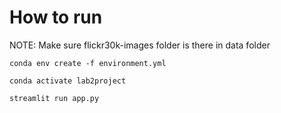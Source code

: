 # How to run

NOTE: Make sure flickr30k-images folder is there in data folder

```
conda env create -f environment.yml
```

```
conda activate lab2project
```

```
streamlit run app.py
```
